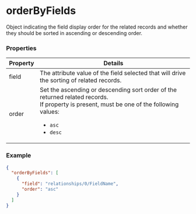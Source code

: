 # orderByFields

Object indicating the field display order for the related records and whether they should be sorted in ascending or descending order.

### Properties

| Property | Details
| --- | ---
| field | The attribute value of the field selected that will drive the sorting of related records.
| order | Set the ascending or descending sort order of the returned related records.<br>If property is present, must be one of the following values: <ul><li>`asc`</li><li>`desc`</li></ul>


### Example

```json
{
  "orderByFields": [
    {
      "field": "relationships/0/FieldName",
      "order": "asc"
    }
  ]
}
```

